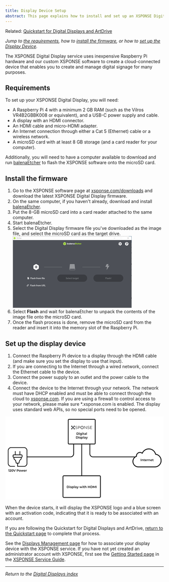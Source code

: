 ```yaml
---
title: Display Device Setup
abstract: This page explains how to install and set up an XSPONSE Digital Display, using our software and a Raspberry Pi computer device.
---
```

Related: [Quickstart for Digital Displays and ArtDrive](artdrive-quickstart.md)

_Jump to [the requirements](display-device-setup.md#requirements), how to [install the firmware](display-device-setup.md#install-the-firmware), or how to [set up the Display Device](display-device-setup.md#set-up-the-display-device)._

The XSPONSE Digital Display service uses inexpensive Raspberry Pi hardware and our custom XSPONSE software to create a cloud-connected device that enables you to create and manage digital signage for many purposes.

## Requirements
To set up your XSPONSE Digital Display, you will need:
-	A Raspberry Pi 4 with a minimum 2 GB RAM (such as the Vilros VR4B2GBBK008 or equivalent), and a USB-C power supply and cable.
-	A display with an HDMI connector.
-	An HDMI cable and micro-HDMI adapter.
-	An Internet connection through either a Cat 5 (Ethernet) cable or a wireless network.
-	A microSD card with at least 8 GB storage (and a card reader for your computer).

Additionally, you will need to have a computer available to download and run [balenaEtcher](https://www.balena.io/etcher/) to flash the XSPONSE software onto the microSD card.

## Install the firmware
1. Go to the XSPONSE software page at [xsponse.com/downloads](https://www.xsponse.com/downloads) and download the latest XSPONSE Digital Display firmware.
2. On the same computer, if you haven't already, download and install [balenaEtcher](https://www.balena.io/etcher/).
3. Put the 8-GB microSD card into a card reader attached to the same computer.
4. Start balenaEtcher.
5. Select the Digital Display firmware file you've downloaded as the image file, and select the microSD card as the target drive.  
![balenaEtcher screen](balenaEtcher.png)  
6. Select **Flash** and wait for balenaEtcher to unpack the contents of the image file onto the microSD card.
7. Once the flash process is done, remove the microSD card from the reader and insert it into the memory slot of the Raspberry Pi.

## Set up the display device
1. Connect the Raspberry Pi device to a display through the HDMI cable (and make sure you set the display to use that input). 
2. If you are connecting to the Internet through a wired network, connect the Ethernet cable to the device.
3. Connect the power supply to an outlet and the power cable to the device. 
4. Connect the device to the Internet through your network. The network must have DHCP enabled and must be able to connect through the cloud to [xsponse.com](https://xsponse.com). If you are using a firewall to control access to your network, please make sure \*.xsponse.com is enabled. The display uses standard web APIs, so no special ports need to be opened. 

![display setup diagram](display-setup-diagram.png)

When the device starts, it will display the XSPONSE logo and a blue screen with an activation code, indicating that it is ready to be associated with an account. 

If you are following the Quickstart for Digital Displays and ArtDrive, [return to the Quickstart page](artdrive-quickstart.md) to complete that process.

See the [Displays Management page](displays-management.md) for how to associate your display device with the XSPONSE service. If you have not yet created an administrator account with XSPONSE, first see the [Getting Started page](../general-ops/account-setup.md) in the [XSPONSE Service Guide](../general-ops/index.md).

___
*Return to the [Digital Displays index](index.md)*
